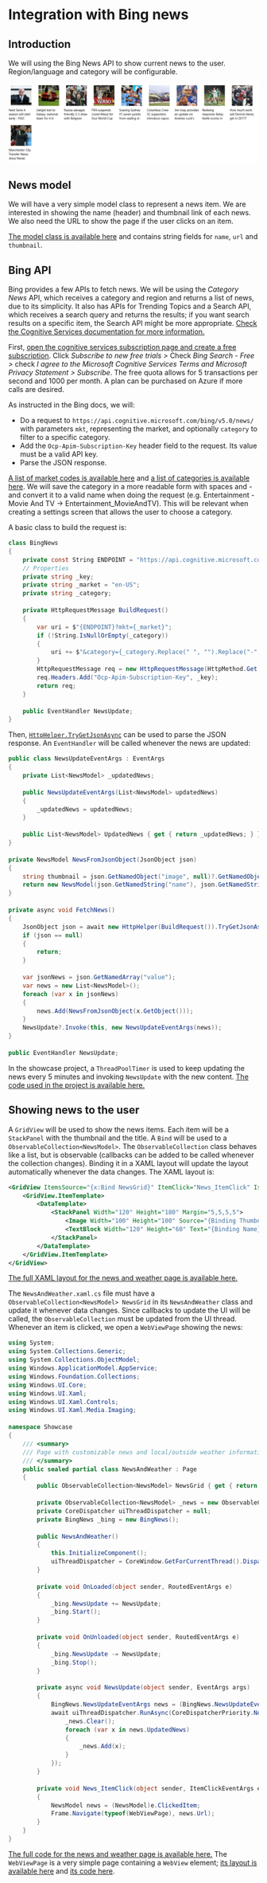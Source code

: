 ---
---
# Integration with Bing news

## Introduction

We will using the Bing News API to show current news to the user. Region/language and category will be configurable.

![News view](News.png)

## News model

We will have a very simple model class to represent a news item. We are interested in showing the name (header) and thumbnail link of each news. We also need the URL to show the page if the user clicks on an item.

[The model class is available here](https://github.com/ms-iot/iot-walkthrough/blob/master/CS/Showcase/NewsModel.cs) and contains string fields for `name`, `url` and `thumbnail`.

## Bing API

Bing provides a few APIs to fetch news. We will be using the *Category News* API, which receives a category and region and returns a list of news, due to its simplicity. It also has APIs for Trending Topics and a Search API, which receives a search query and returns the results; if you want search results on a specific item, the Search API might be more appropriate. [Check the Cognitive Services documentation for more information.](https://dev.cognitive.microsoft.com/docs/services/56b43f72cf5ff8098cef380a/operations/56f02400dbe2d91900c68553)

First, [open the cognitive services subscription page and create a free subscription](https://www.microsoft.com/cognitive-services/en-US/subscriptions). Click *Subscribe to new free trials >* Check *Bing Search - Free >* check *I agree to the Microsoft Cognitive Services Terms and Microsoft Privacy Statement > Subscribe*. The free quota allows for 5 transactions per second and 1000 per month. A plan can be purchased on Azure if more calls are desired.

As instructed in the Bing docs, we will:

* Do a request to `https://api.cognitive.microsoft.com/bing/v5.0/news/` with parameters `mkt`, representing the market, and optionally `category` to filter to a specific category.
* Add the `Ocp-Apim-Subscription-Key` header field to the request. Its value must be a valid API key.
* Parse the JSON response.

[A list of market codes is available here](https://msdn.microsoft.com/en-us/library/dn783426.aspx) and [a list of categories is available here](https://msdn.microsoft.com/en-us/library/dn760793.aspx#categoriesbymarket). We will save the category in a more readable form with spaces and *-* and convert it to a valid name when doing the request (e.g. Entertainment - Movie And TV -> Entertainment_MovieAndTV). This will be relevant when creating a settings screen that allows the user to choose a category.

A basic class to build the request is:

```cs
class BingNews
{
    private const String ENDPOINT = "https://api.cognitive.microsoft.com/bing/v5.0/news/";
    // Properties
    private string _key;
    private string _market = "en-US";
    private string _category;

    private HttpRequestMessage BuildRequest()
    {
        var uri = $"{ENDPOINT}?mkt={_market}";
        if (!String.IsNullOrEmpty(_category))
        {
            uri += $"&category={_category.Replace(" ", "").Replace("-", "_")}";
        }
        HttpRequestMessage req = new HttpRequestMessage(HttpMethod.Get, uri);
        req.Headers.Add("Ocp-Apim-Subscription-Key", _key);
        return req;
    }

    public EventHandler NewsUpdate;
}
```

Then, [`HttpHelper.TryGetJsonAsync`](https://github.com/ms-iot/iot-walkthrough/blob/master/CS/Showcase/HttpHelper.cs) can be used to parse the JSON response. An `EventHandler` will be called whenever the news are updated:

```cs
public class NewsUpdateEventArgs : EventArgs
{
    private List<NewsModel> _updatedNews;

    public NewsUpdateEventArgs(List<NewsModel> updatedNews)
    {
        _updatedNews = updatedNews;
    }

    public List<NewsModel> UpdatedNews { get { return _updatedNews; } }
}

private NewsModel NewsFromJsonObject(JsonObject json)
{
    string thumbnail = json.GetNamedObject("image", null)?.GetNamedObject("thumbnail").GetNamedString("contentUrl");
    return new NewsModel(json.GetNamedString("name"), json.GetNamedString("url"), thumbnail);
}

private async void FetchNews()
{
    JsonObject json = await new HttpHelper(BuildRequest()).TryGetJsonAsync();
    if (json == null)
    {
        return;
    }

    var jsonNews = json.GetNamedArray("value");
    var news = new List<NewsModel>();
    foreach (var x in jsonNews)
    {
        news.Add(NewsFromJsonObject(x.GetObject()));
    }
    NewsUpdate?.Invoke(this, new NewsUpdateEventArgs(news));
}

public EventHandler NewsUpdate;
```

In the showcase project, a `ThreadPoolTimer` is used to keep updating the news every 5 minutes and invoking `NewsUpdate` with the new content. [The code used in the project is available here.](https://github.com/ms-iot/iot-walkthrough/blob/master/CS/Showcase/BingNews.cs)

## Showing news to the user

A `GridView` will be used to show the news items. Each item will be a `StackPanel` with the thumbnail and the title. A `Bind` will be used to a `ObservableCollection<NewsModel>`. The `ObservableCollection` class behaves like a list, but is observable (callbacks can be added to be called whenever the collection changes). Binding it in a XAML layout will update the layout automatically whenever the data changes. The XAML layout is:

```xml
<GridView ItemsSource="{x:Bind NewsGrid}" ItemClick="News_ItemClick" IsItemClickEnabled="True" Grid.Row="0" Grid.ColumnSpan="2">
    <GridView.ItemTemplate>
        <DataTemplate>
            <StackPanel Width="120" Height="180" Margin="5,5,5,5">
                <Image Width="100" Height="100" Source="{Binding Thumbnail}" Margin="10,10,10,10" />
                <TextBlock Width="120" Height="60" Text="{Binding Name}" TextWrapping="WrapWholeWords" />
            </StackPanel>
        </DataTemplate>
    </GridView.ItemTemplate>
</GridView>
```

[The full XAML layout for the news and weather page is available here.](https://github.com/ms-iot/iot-walkthrough/blob/master/CS/Showcase/Views/NewsAndWeather.xaml)

The `NewsAndWeather.xaml.cs` file must have a `ObservableCollection<NewsModel> NewsGrid` in its `NewsAndWeather` class and update it whenever data changes. Since callbacks to update the UI will be called, the `ObservableCollection` must be updated from the UI thread. Whenever an item is clicked, we open a `WebViewPage` showing the news:

```cs
using System;
using System.Collections.Generic;
using System.Collections.ObjectModel;
using Windows.ApplicationModel.AppService;
using Windows.Foundation.Collections;
using Windows.UI.Core;
using Windows.UI.Xaml;
using Windows.UI.Xaml.Controls;
using Windows.UI.Xaml.Media.Imaging;

namespace Showcase
{
    /// <summary>
    /// Page with customizable news and local/outside weather information.
    /// </summary>
    public sealed partial class NewsAndWeather : Page
    {
        public ObservableCollection<NewsModel> NewsGrid { get { return _news; } }

        private ObservableCollection<NewsModel> _news = new ObservableCollection<NewsModel>();
        private CoreDispatcher uiThreadDispatcher = null;
        private BingNews _bing = new BingNews();

        public NewsAndWeather()
        {
            this.InitializeComponent();
            uiThreadDispatcher = CoreWindow.GetForCurrentThread().Dispatcher;
        }

        private void OnLoaded(object sender, RoutedEventArgs e)
        {
            _bing.NewsUpdate += NewsUpdate;
            _bing.Start();
        }

        private void OnUnloaded(object sender, RoutedEventArgs e)
        {
            _bing.NewsUpdate -= NewsUpdate;
            _bing.Stop();
        }

        private async void NewsUpdate(object sender, EventArgs args)
        {
            BingNews.NewsUpdateEventArgs news = (BingNews.NewsUpdateEventArgs)args;
            await uiThreadDispatcher.RunAsync(CoreDispatcherPriority.Normal, () => {
                _news.Clear();
                foreach (var x in news.UpdatedNews)
                {
                    _news.Add(x);
                }
            });
        }

        private void News_ItemClick(object sender, ItemClickEventArgs e)
        {
            NewsModel news = (NewsModel)e.ClickedItem;
            Frame.Navigate(typeof(WebViewPage), news.Url);
        }
    }
}
```

[The full code for the news and weather page is available here.](https://github.com/ms-iot/iot-walkthrough/blob/master/CS/Showcase/Views/NewsAndWeather.xaml.cs) The `WebViewPage` is a very simple page containing a `WebView` element; [its layout is available here](https://github.com/ms-iot/iot-walkthrough/blob/master/CS/Showcase/Views/WebViewPage.xaml) and [its code here](https://github.com/ms-iot/iot-walkthrough/blob/master/CS/Showcase/Views/WebViewPage.xaml.cs).
